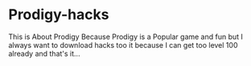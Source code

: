 # Prodigy-hacks
This is About Prodigy Because Prodigy is a Popular game and fun but I always want to download hacks too it because I can get too level 100 already and that's it...
